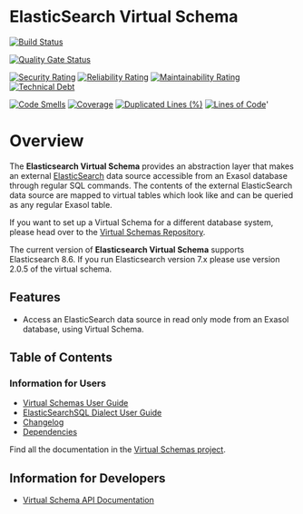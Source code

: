 # ElasticSearch Virtual Schema

[![Build Status](https://github.com/exasol/elasticsearch-virtual-schema/actions/workflows/ci-build.yml/badge.svg)](https://github.com/exasol/elasticsearch-virtual-schema/actions/workflows/ci-build.yml)

[![Quality Gate Status](https://sonarcloud.io/api/project_badges/measure?project=com.exasol%3Aelasticsearch-virtual-schema&metric=alert_status)](https://sonarcloud.io/dashboard?id=com.exasol%3Aelasticsearch-virtual-schema)

[![Security Rating](https://sonarcloud.io/api/project_badges/measure?project=com.exasol%3Aelasticsearch-virtual-schema&metric=security_rating)](https://sonarcloud.io/dashboard?id=com.exasol%3Aelasticsearch-virtual-schema)
[![Reliability Rating](https://sonarcloud.io/api/project_badges/measure?project=com.exasol%3Aelasticsearch-virtual-schema&metric=reliability_rating)](https://sonarcloud.io/dashboard?id=com.exasol%3Aelasticsearch-virtual-schema)
[![Maintainability Rating](https://sonarcloud.io/api/project_badges/measure?project=com.exasol%3Aelasticsearch-virtual-schema&metric=sqale_rating)](https://sonarcloud.io/dashboard?id=com.exasol%3Aelasticsearch-virtual-schema)
[![Technical Debt](https://sonarcloud.io/api/project_badges/measure?project=com.exasol%3Aelasticsearch-virtual-schema&metric=sqale_index)](https://sonarcloud.io/dashboard?id=com.exasol%3Aelasticsearch-virtual-schema)

[![Code Smells](https://sonarcloud.io/api/project_badges/measure?project=com.exasol%3Aelasticsearch-virtual-schema&metric=code_smells)](https://sonarcloud.io/dashboard?id=com.exasol%3Aelasticsearch-virtual-schema)
[![Coverage](https://sonarcloud.io/api/project_badges/measure?project=com.exasol%3Aelasticsearch-virtual-schema&metric=coverage)](https://sonarcloud.io/dashboard?id=com.exasol%3Aelasticsearch-virtual-schema)
[![Duplicated Lines (%)](https://sonarcloud.io/api/project_badges/measure?project=com.exasol%3Aelasticsearch-virtual-schema&metric=duplicated_lines_density)](https://sonarcloud.io/dashboard?id=com.exasol%3Aelasticsearch-virtual-schema)
[![Lines of Code](https://sonarcloud.io/api/project_badges/measure?project=com.exasol%3Aelasticsearch-virtual-schema&metric=ncloc)](https://sonarcloud.io/dashboard?id=com.exasol%3Aelasticsearch-virtual-schema)'

# Overview

The **Elasticsearch Virtual Schema** provides an abstraction layer that makes an external [ElasticSearch](https://www.elastic.co/) data source accessible from an Exasol database through regular SQL commands. The contents of the external ElasticSearch data source are mapped to virtual tables which look like and can be queried as any regular Exasol table.

If you want to set up a Virtual Schema for a different database system, please head over to the [Virtual Schemas Repository][virtual-schemas].

The current version of **Elasticsearch Virtual Schema** supports Elasticsearch 8.6. If you run Elasticsearch version 7.x please use version 2.0.5 of the virtual schema.

## Features

* Access an ElasticSearch data source in read only mode from an Exasol database, using Virtual Schema.

## Table of Contents

### Information for Users

* [Virtual Schemas User Guide][user-guide]
* [ElasticSearchSQL Dialect User Guide](doc/user_guide/elasticsearch_sql_user_guide.md)
* [Changelog](doc/changes/changelog.md)
* [Dependencies](dependencies.md)

Find all the documentation in the [Virtual Schemas project][vs-doc].

## Information for Developers

* [Virtual Schema API Documentation][vs-api]

<!-- @formatter:off -->
[virtual-schema-common-jdbc]: https://github.com/exasol/virtual-schema-common-jdbc
[user-guide]: https://docs.exasol.com/database_concepts/virtual_schemas.htm
[virtual-schemas]: https://github.com/exasol/virtual-schemas
[vs-api]: https://github.com/exasol/virtual-schema-common-java/blob/master/doc/development/api/virtual_schema_api.md
[vs-doc]: https://github.com/exasol/virtual-schemas/tree/master/doc
